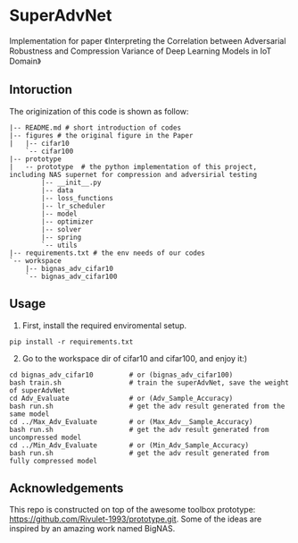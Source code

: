 # SuperAdvNet
Implementation for paper 《Interpreting the Correlation between Adversarial Robustness  and  Compression Variance of Deep Learning Models in IoT Domain》

## Intoruction
The originization of this code is shown as follow:
```
|-- README.md # short introduction of codes
|-- figures # the original figure in the Paper
|   |-- cifar10
    `-- cifar100
|-- prototype
|   -- prototype  # the python implementation of this project, including NAS supernet for compression and adversirial testing
        |-- __init__.py
        |-- data
        |-- loss_functions
        |-- lr_scheduler
        |-- model
        |-- optimizer
        |-- solver
        |-- spring
        `-- utils
|-- requirements.txt # the env needs of our codes
`-- workspace
    |-- bignas_adv_cifar10
    `-- bignas_adv_cifar100
```

## Usage
1. First, install the required enviromental setup.
```
pip install -r requirements.txt
```

2. Go to the workspace dir of cifar10 and cifar100, and enjoy it:)
```
cd bignas_adv_cifar10         # or (bignas_adv_cifar100)
bash train.sh                 # train the superAdvNet, save the weight of superAdvNet
cd Adv_Evaluate               # or (Adv_Sample_Accuracy)
bash run.sh                   # get the adv result generated from the same model
cd ../Max_Adv_Evaluate        # or (Max_Adv__Sample_Accuracy)
bash run.sh                   # get the adv result generated from uncompressed model
cd ../Min_Adv_Evaluate        # or (Min_Adv_Sample_Accuracy)
bash run.sh                   # get the adv result generated from fully compressed model
```
## Acknowledgements
This repo is constructed on top of the awesome toolbox prototype: https://github.com/Rivulet-1993/prototype.git.
Some of the ideas are inspired by an amazing work named BigNAS.
